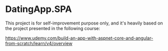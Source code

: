 # DatingApp.SPA

This project is for self-improvement purpose only, and it's heavily based on the project presented in the following course:

https://www.udemy.com/build-an-app-with-aspnet-core-and-angular-from-scratch/learn/v4/overview
